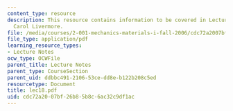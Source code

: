 ```yaml
---
content_type: resource
description: This resource contains information to be covered in Lecture 18 by Prof.
  Carol Livermore.
file: /media/courses/2-001-mechanics-materials-i-fall-2006/cdc72a2007bf26b85b8c6ac32c9df1ac_lec18.pdf
file_type: application/pdf
learning_resource_types:
- Lecture Notes
ocw_type: OCWFile
parent_title: Lecture Notes
parent_type: CourseSection
parent_uid: ddbbc491-2106-53ce-dd8e-b122b208c5ed
resourcetype: Document
title: lec18.pdf
uid: cdc72a20-07bf-26b8-5b8c-6ac32c9df1ac
---
```


